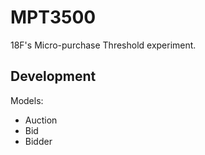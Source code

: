 # MPT3500

18F's Micro-purchase Threshold experiment.

## Development

Models:

- Auction
- Bid
- Bidder
